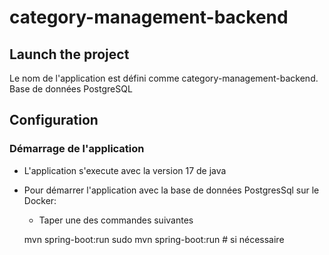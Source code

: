 # category-management-backend
## Launch the project

Le nom de l'application est défini comme category-management-backend.
Base de données PostgreSQL

## Configuration

### Démarrage de l'application
* L'application s'execute avec la version 17 de java
* Pour démarrer l'application avec la base de données PostgresSql sur le Docker:
    * Taper une des commandes suivantes


    mvn spring-boot:run 
    sudo mvn spring-boot:run  # si nécessaire
